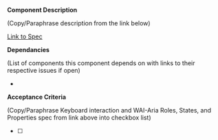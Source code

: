 **Component Description**

(Copy/Paraphrase description from the link below)

[Link to Spec]()

**Dependancies**

(List of components this component depends on with links to their respective issues if open)

-

**Acceptance Criteria**

(Copy/Paraphrase Keyboard interaction and WAI-Aria Roles, States, and Properties spec from link above into checkbox list)

- [ ]
